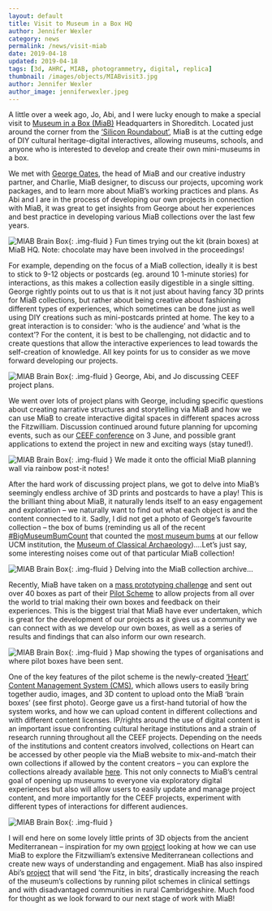 ```yaml
---
layout: default
title: Visit to Museum in a Box HQ
author: Jennifer Wexler
category: news
permalink: /news/visit-miab
date: 2019-04-18
updated: 2019-04-18
tags: [3d, AHRC, MIAB, photogrammetry, digital, replica]
thumbnail: /images/objects/MIABvisit3.jpg
author: Jennifer Wexler
author_image: jenniferwexler.jpeg
---
```

A little over a week ago, Jo, Abi, and I were lucky enough to make a special visit to [Museum in a Box (MiaB)](http://www.museuminabox.org/) Headquarters in Shoreditch. Located  just around the corner from the [‘Silicon Roundabout’](https://www.hoxtonmix.com/silicon-roundabout/), MiaB is at the cutting edge of DIY cultural heritage-digital interactives, allowing museums, schools, and anyone who is interested to develop and create their own mini-museums in a box.

We met with [George Oates](/_partners/museuminabox.md), the head of MiaB and our creative industry partner, and Charlie, MiaB designer, to discuss our projects, upcoming work packages, and to learn more about MiaB’s working practices and plans. As Abi and I are in the process of developing our own projects in connection with MiaB, it was great to get insights from George about her experiences and best practice in developing various MiaB collections over the last few years. 

![MIAB Brain Box](/images/objects/MIABvisit3.jpg){: .img-fluid }
 Fun times trying out the kit (brain boxes) at MiaB HQ. Note: chocolate may have been involved in the proceedings!

For example, depending on the focus of a MiaB collection, ideally it is best to stick to 9-12 objects or postcards (eg. around 10 1-minute stories) for interactions, as this makes a collection easily digestible in a single sitting. George rightly points out to us that is it not just about having fancy 3D prints for MiaB collections, but rather about being creative about fashioning different types of experiences, which sometimes can be done just as well using DIY creations such as mini-postcards printed at home. The key to a great interaction is to consider: ‘who is the audience’ and ‘what is the context’? For the content, it is best to be challenging, not didactic and to create questions that allow the interactive experiences to lead towards the self-creation of knowledge. All key points for us to consider as we move forward developing our projects.  

![MIAB Brain Box](/images/objects/MIABvisit4.jpg){: .img-fluid }
George, Abi, and Jo discussing CEEF project plans.

We went over lots of project plans with George, including specific questions about creating narrative structures and storytelling via MiaB and how we can use MiaB to create interactive digital spaces in different spaces across the Fitzwilliam. Discussion continued around future planning for upcoming events, such as our [CEEF conference](https://creative-economy.fitzmuseum.cam.ac.uk/conference) on 3 June, and possible grant applications to extend the project in new and exciting ways (stay tuned!). 

![MIAB Brain Box](/images/objects/MIABvisit5.jpg){: .img-fluid }
We made it onto the official MiaB planning wall via rainbow post-it notes!

After the hard work of discussing project plans, we got to delve into MiaB’s seemingly endless archive of 3D prints and postcards to have a play! This is the brilliant thing about MiaB, it naturally lends itself to an easy engagement and exploration – we naturally want to find out what each object is and the content connected to it. Sadly, I did not get a photo of George’s favourite collection – the box of bums (reminding us all of the recent [#BigMuseumBumCount](https://twitter.com/museumbums) that counted the [most museum bums](https://www.cambridgeindependent.co.uk/whats-on/museum-bums-why-cambridge-could-be-top-of-the-bots-in-a-cheeky-competition-9061564/) at our fellow UCM institution, the [Museum of Classical Archaeology](https://www.classics.cam.ac.uk/museum))….Let’s just say, some interesting noises come out of that particular MiaB collection!

![MIAB Brain Box](/images/objects/MIABvisit2.jpg){: .img-fluid }
Delving into the MiaB collection archive…

Recently, MiaB have taken on a [mass prototyping challenge](http://www.museuminabox.org/make-your-own-a-visual-essay/) and sent out over 40 boxes as part of their [Pilot Scheme](http://www.museuminabox.org/if-the-pilot-was-wildly-successful-what-might-that-look-like-for-you/) to allow projects from all over the world to trial making their own boxes and feedback on their experiences. This is the biggest trial that MiaB have ever undertaken, which is great for the development of our projects as it gives us a community we can connect with as we develop our own boxes, as well as a series of results and findings that can also inform our own research.

![MIAB Brain Box](/images/objects/MIABvisit1.jpg){: .img-fluid }
Map showing the types of organisations and where pilot boxes have been sent.

One of the key features of the pilot scheme is the newly-created [‘Heart’ Content Management System (CMS)](https://heart.museuminabox.org/), which allows users to easily bring together audio, images, and 3D content to upload onto the MiaB ‘brain boxes’ (see first photo). George gave us a first-hand tutorial of how the system works, and how we can upload content in different collections and with different content licenses. IP/rights around the use of digital content is an important issue confronting cultural heritage institutions and a strain of research running throughout all the CEEF projects. Depending on the needs of the institutions and content creators involved, collections on Heart can be accessed by other people via the MiaB website to mix-and-match their own collections if allowed by the content creators – you can explore the collections already available [here](https://heart.museuminabox.org/collections/). This not only connects to MiaB’s central goal of opening up museums to everyone via exploratory digital experiences but also will allow users to easily update and manage project content, and more importantly for the CEEF projects, experiment with different types of interactions for different audiences. 

![MIAB Brain Box](/images/objects/MIABvisit7.jpg){: .img-fluid }

I will end here on some lovely little prints of 3D objects from the ancient Mediterranean – inspiration for my own [project](https://creative-economy.fitzmuseum.cam.ac.uk/projects/project-four-miab-mediterranean/) looking at how we can use MiaB to explore the Fitzwilliam’s extensive Mediterranean collections and create new ways of understanding and engagement. MiaB has also inspired Abi’s [project](https://creative-economy.fitzmuseum.cam.ac.uk/projects/project-three-miab-food/) that will send ‘the Fitz, in bits’, drastically increasing the reach of the museum’s collections by running pilot schemes in clinical settings and with disadvantaged communities in rural Cambridgeshire. Much food for thought as we look forward to our next stage of work with MiaB! 

